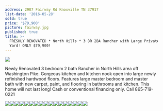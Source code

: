 ```yaml
---
address: 2907 Fairway Rd Knoxville TN 37917
list-date: '2016-05-28'
sold: true
price: '$79,900'
picture: fairway.jpg
published: true
title: >-
  FRESHLY RENOVATED * North Hills * 3 BR 2BA Rancher with Large Private Fenced
  Yard! ONLY $79,900!
---
```



![](/uploads/versions/20160529_120620---x----4128-2322x---.jpg)

Newly Renovated 3 bedroom 2 bath Rancher in North Hills area off Washington Pike. Gorgeous kitchen and kitchen nook open into large newly refinished hardwood floors. Features large master bedroom and master bath with new carpet, paint, and flooring in bathrooms and kitchen. This home will not last long! Cash or conventional financing only. Call 865-719-0221

![](/uploads/versions/20160529_120644---x----4128-2322x---.jpg)![](/uploads/versions/2016-05-29-12-14-47---x----3024-4032x---.jpg)![](/uploads/versions/20160529_120809---x----4128-2322x---.jpg)![](/uploads/versions/20160529_121334---x----4128-2322x---.jpg)![](/uploads/versions/2016-05-29-12-23-12---x----4032-3024x---.jpg)![](/uploads/versions/20160529_121449---x----4128-2322x---.jpg)![](/uploads/versions/2016-05-29-12-03-55-hdr---x----4032-3024x---.jpg)![](/uploads/versions/2016-05-29-12-17-45---x----3024-4032x---.jpg)![](/uploads/versions/2016-05-29-12-18-55---x----3024-4032x---.jpg)![](/uploads/versions/2016-05-29-12-05-25---x----3024-4032x---.jpg)![](/uploads/versions/2016-05-29-12-05-52---x----3024-4032x---.jpg)![](/uploads/versions/2016-05-29-12-06-04---x----4032-3024x---.jpg)![](/uploads/versions/2016-05-29-12-24-05---x----3024-4032x---.jpg)![](/uploads/versions/2016-05-29-12-08-32---x----4032-3024x---.jpg)![](/uploads/versions/2016-05-29-12-26-40---x----4032-3024x---.jpg)![](/uploads/versions/20160529_120836---x----4128-2322x---.jpg)![](/uploads/versions/20160529_120644---x----4128-2322x---.jpg)